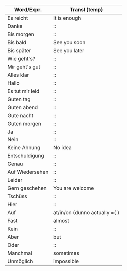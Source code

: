 Word/Expr. | Transl (temp) |
----- | ----- |
Es reicht | It is enough |
Danke | :: |
Bis morgen | :: |
Bis bald | See you soon |
Bis später | See you later |
Wie geht's? | :: |
Mir geht's gut | :: |
Alles klar | :: |
Hallo | :: |
Es tut mir leid | :: |
Guten tag | :: |
Guten abend | :: |
Gute nacht | :: |
Guten morgen | :: |
Ja | :: |
Nein | :: |
Keine Ahnung | No idea |
Entschuldigung | :: |
Genau | :: |
Auf Wiedersehen | :: |
Leider | :: |
Gern geschehen | You are welcome |
Tschüss | :: |
Hier | :: |
Auf | at/in/on (dunno actually =( ) |
Fast | almost |
Kein | :: |
Aber | but |
Oder | :: |
Manchmal | sometimes |
Unmöglich | impossible |
